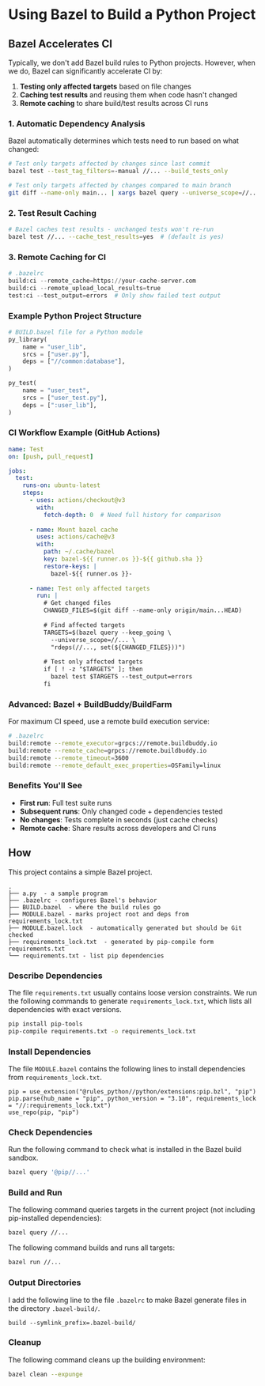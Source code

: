 # Using Bazel to Build a Python Project

## Bazel Accelerates CI

Typically, we don't add Bazel build rules to Python projects. However, when we do, Bazel can significantly accelerate CI by:

1. **Testing only affected targets** based on file changes
2. **Caching test results** and reusing them when code hasn't changed
3. **Remote caching** to share build/test results across CI runs

### 1. Automatic Dependency Analysis

Bazel automatically determines which tests need to run based on what changed:

```bash
# Test only targets affected by changes since last commit
bazel test --test_tag_filters=-manual //... --build_tests_only

# Test only targets affected by changes compared to main branch
git diff --name-only main... | xargs bazel query --universe_scope=//... "rdeps(//..., set({}))" | xargs bazel test
```

### 2. Test Result Caching

```bash
# Bazel caches test results - unchanged tests won't re-run
bazel test //... --cache_test_results=yes  # (default is yes)
```

### 3. Remote Caching for CI

```python
# .bazelrc
build:ci --remote_cache=https://your-cache-server.com
build:ci --remote_upload_local_results=true
test:ci --test_output=errors  # Only show failed test output
```

### Example Python Project Structure

```python
# BUILD.bazel file for a Python module
py_library(
    name = "user_lib",
    srcs = ["user.py"],
    deps = ["//common:database"],
)

py_test(
    name = "user_test",
    srcs = ["user_test.py"],
    deps = [":user_lib"],
)
```

### CI Workflow Example (GitHub Actions)

```yaml
name: Test
on: [push, pull_request]

jobs:
  test:
    runs-on: ubuntu-latest
    steps:
      - uses: actions/checkout@v3
        with:
          fetch-depth: 0  # Need full history for comparison
      
      - name: Mount bazel cache
        uses: actions/cache@v3
        with:
          path: ~/.cache/bazel
          key: bazel-${{ runner.os }}-${{ github.sha }}
          restore-keys: |
            bazel-${{ runner.os }}-
      
      - name: Test only affected targets
        run: |
          # Get changed files
          CHANGED_FILES=$(git diff --name-only origin/main...HEAD)
          
          # Find affected targets
          TARGETS=$(bazel query --keep_going \
            --universe_scope=//... \
            "rdeps(//..., set(${CHANGED_FILES}))")
          
          # Test only affected targets
          if [ ! -z "$TARGETS" ]; then
            bazel test $TARGETS --test_output=errors
          fi
```

### Advanced: Bazel + BuildBuddy/BuildFarm

For maximum CI speed, use a remote build execution service:

```bash
# .bazelrc
build:remote --remote_executor=grpcs://remote.buildbuddy.io
build:remote --remote_cache=grpcs://remote.buildbuddy.io
build:remote --remote_timeout=3600
build:remote --remote_default_exec_properties=OSFamily=linux
```

### Benefits You'll See

- **First run**: Full test suite runs
- **Subsequent runs**: Only changed code + dependencies tested
- **No changes**: Tests complete in seconds (just cache checks)
- **Remote cache**: Share results across developers and CI runs

## How

This project contains a simple Bazel project.

```
.
├── a.py  - a sample program
├── .bazelrc - configures Bazel's behavior
├── BUILD.bazel  - where the build rules go
├── MODULE.bazel - marks project root and deps from requirements_lock.txt
├── MODULE.bazel.lock  - automatically generated but should be Git checked
├── requirements_lock.txt  - generated by pip-compile form requirements.txt
└── requirements.txt - list pip dependencies
```

### Describe Dependencies

The file `requirements.txt` usually contains loose version constraints. We run the following commands to generate `requirements_lock.txt`, which lists all dependencies with exact versions.

```bash
pip install pip-tools
pip-compile requirements.txt -o requirements_lock.txt
```

### Install Dependencies

The file `MODULE.bazel` contains the following lines to install dependencies from `requirements_lock.txt`.

```bazel
pip = use_extension("@rules_python//python/extensions:pip.bzl", "pip")
pip.parse(hub_name = "pip", python_version = "3.10", requirements_lock = "//:requirements_lock.txt")
use_repo(pip, "pip")
```

### Check Dependencies

Run the following command to check what is installed in the Bazel build sandbox.

```bash
bazel query '@pip//...'
```

### Build and Run

The following command queries targets in the current project (not including pip-installed dependencies):

```bash
bazel query //...
```

The following command builds and runs all targets:

```bash
bazel run //...
```

### Output Directories

I add the following line to the file `.bazelrc` to make Bazel generate files in the directory `.bazel-build/`.

```bazel
build --symlink_prefix=.bazel-build/
```

### Cleanup

The following command cleans up the building environment:

```bash
bazel clean --expunge
```
